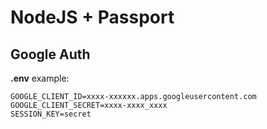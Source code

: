 # NodeJS + Passport

## Google Auth

__.env__ example:

```
GOOGLE_CLIENT_ID=xxxx-xxxxxx.apps.googleusercontent.com
GOOGLE_CLIENT_SECRET=xxxx-xxxx_xxxx
SESSION_KEY=secret
```

